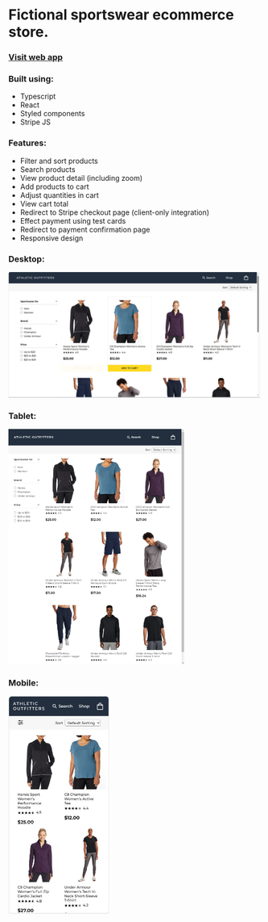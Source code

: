 # Fictional sportswear ecommerce store.

### <a href="https://dn-shopping-cart.netlify.app" target="_blank">Visit web app</a>

### Built using:

- Typescript
- React
- Styled components
- Stripe JS

### Features:

- Filter and sort products
- Search products
- View product detail (including zoom)
- Add products to cart
- Adjust quantities in cart
- View cart total
- Redirect to Stripe checkout page (client-only integration)
- Effect payment using test cards
- Redirect to payment confirmation page
- Responsive design

### Desktop:

<img src="https://github.com/dagm1425/shopping-cart/blob/main/images/desktop.png" alt="Desktop" width="500">

### Tablet:

<img src="https://github.com/dagm1425/shopping-cart/blob/main/images/tablet.png" alt="Tablet" width="350">

### Mobile:

<img src="https://github.com/dagm1425/shopping-cart/blob/main/images/mobile.png" alt="Mobile" width="200">
